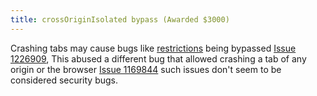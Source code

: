 ```yaml
---
title: crossOriginIsolated bypass (Awarded $3000)
---
```


Crashing tabs may cause bugs like [restrictions](https://web.dev/why-coop-coep/) being bypassed [Issue 1226909](https://issues.chromium.org/issues/40056434),
This abused a different bug that allowed crashing a tab of any origin or the browser [Issue 1169844](https://issues.chromium.org/issues/40744131) such issues don't seem to be considered security bugs.
